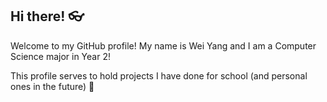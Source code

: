 ## Hi there! 👓

Welcome to my GitHub profile! My name is Wei Yang and I am a Computer Science major in Year 2!

This profile serves to hold projects I have done for school (and personal ones in the future) 🙂
<!--
**ltfrosty/ltfrosty** is a ✨ _special_ ✨ repository because its `README.md` (this file) appears on your GitHub profile.

Here are some ideas to get you started:

- 🔭 I’m currently working on ...
- 🌱 I’m currently learning ...
- 👯 I’m looking to collaborate on ...
- 🤔 I’m looking for help with ...
- 💬 Ask me about ...
- 📫 How to reach me: ...
- 😄 Pronouns: ...
- ⚡ Fun fact: ...
-->

